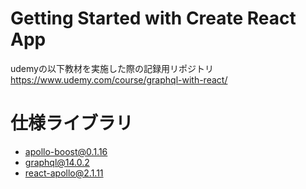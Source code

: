 # Getting Started with Create React App
udemyの以下教材を実施した際の記録用リポジトリ  
https://www.udemy.com/course/graphql-with-react/  

# 仕様ライブラリ
- apollo-boost@0.1.16
- graphql@14.0.2
- react-apollo@2.1.11